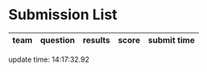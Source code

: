# Submission List
team    | question  | results  | score | submit time
------|-----:|-----:| ----:|-----


update time: 14:17:32.92 
